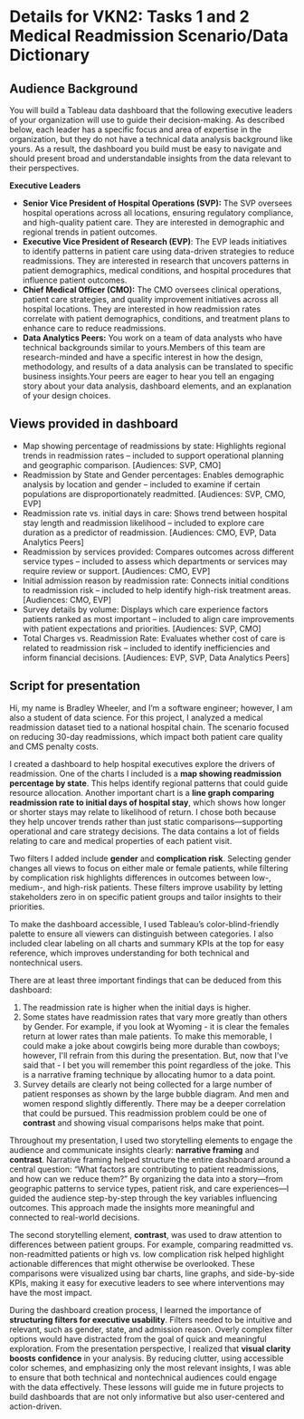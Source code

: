 # Details for VKN2: Tasks 1 and 2 Medical Readmission Scenario/Data Dictionary

## Audience Background
You will build a Tableau data dashboard that the following executive leaders of your
organization will use to guide their decision-making. As described below, each leader has a
specific focus and area of expertise in the organization, but they do not have a technical
data analysis background like yours. As a result, the dashboard you build must be easy to
navigate and should present broad and understandable insights from the data relevant to
their perspectives.

**Executive Leaders**
* **Senior Vice President of Hospital Operations (SVP):** The SVP oversees hospital operations across all locations, ensuring regulatory
compliance, and high-quality patient care. They are interested in demographic and regional trends in patient outcomes.
* **Executive Vice President of Research (EVP)**: The EVP leads initiatives to identify patterns in patient care using data-driven strategies to reduce readmissions. They are interested in research that uncovers patterns in patient demographics, medical conditions, and hospital procedures that influence patient outcomes.
* **Chief Medical Officer (CMO):** The CMO oversees clinical operations, patient care strategies, and quality improvement initiatives across all hospital locations. They are interested in how readmission rates correlate with patient demographics, conditions, and treatment plans to enhance care to reduce readmissions.
* **Data Analytics Peers:** You work on a team of data analysts who have technical backgrounds similar to yours.Members of this team are research-minded and have a specific interest in how the design,
methodology, and results of a data analysis can be translated to specific business insights.Your peers are eager to hear you tell an engaging story about your data analysis, dashboard elements, and an explanation of your design choices.

## Views provided in dashboard

* Map showing percentage of readmissions by state: Highlights regional trends in readmission rates – included to support operational planning and geographic comparison.
[Audiences: SVP, CMO]
* Readmission by State and Gender percentages: Enables demographic analysis by location and gender – included to examine if certain populations are disproportionately readmitted.
[Audiences: SVP, CMO, EVP]
* Readmission rate vs. initial days in care: Shows trend between hospital stay length and readmission likelihood – included to explore care duration as a predictor of readmission.
[Audiences: CMO, EVP, Data Analytics Peers]
* Readmission by services provided: Compares outcomes across different service types – included to assess which departments or services may require review or support.
[Audiences: CMO, EVP]
* Initial admission reason by readmission rate: Connects initial conditions to readmission risk – included to help identify high-risk treatment areas.
[Audiences: CMO, EVP]
* Survey details by volume: Displays which care experience factors patients ranked as most important – included to align care improvements with patient expectations and priorities.
[Audiences: SVP, CMO]
* Total Charges vs. Readmission Rate: Evaluates whether cost of care is related to readmission risk – included to identify inefficiencies and inform financial decisions.
[Audiences: EVP, SVP, Data Analytics Peers]

## Script for presentation

Hi, my name is Bradley Wheeler, and I’m a software engineer; however, I am also a student of data science. For this project, I analyzed a medical readmission dataset tied to a national hospital chain. The scenario focused on reducing 30-day readmissions, which impact both patient care quality and CMS penalty costs.

I created a dashboard to help hospital executives explore the drivers of readmission. One of the charts I included is a **map showing readmission percentage by state**. This helps identify regional patterns that could guide resource allocation. Another important chart is a **line graph comparing readmission rate to initial days of hospital stay**, which shows how longer or shorter stays may relate to likelihood of return. I chose both because they help uncover trends rather than just static comparisons—supporting operational and care strategy decisions.  The data contains a lot of fields relating to care and medical properties of each patient visit.

Two filters I added include **gender** and **complication risk**. Selecting gender changes all views to focus on either male or female patients, while filtering by complication risk highlights differences in outcomes between low-, medium-, and high-risk patients. These filters improve usability by letting stakeholders zero in on specific patient groups and tailor insights to their priorities.

To make the dashboard accessible, I used Tableau’s color-blind-friendly palette to ensure all viewers can distinguish between categories. I also included clear labeling on all charts and summary KPIs at the top for easy reference, which improves understanding for both technical and nontechnical users.

There are at least three important findings that can be deduced from this dashboard: 
1. The readmission rate is higher when the initial days is higher.
2. Some states have readmission rates that vary more greatly than others by Gender.  For example, if you look at Wyoming - it is clear the females return at lower rates than male patients.  To make this memorable, I could make a joke about cowgirls being more durable than cowboys; however, I'll refrain from this during the presentation.  But, now that I've said that - I bet you will remember this point regardless of the joke.  This is a narrative framing technique by allocating humor to a data point.
3. Survey details are clearly not being collected for a large number of patient responses as shown by the large bubble diagram. And men and women respond slightly differently.  There may be a deeper correlation that could be pursued. This readmission problem could be one of **contrast** and showing visual comparisons helps make that point.

Throughout my presentation, I used two storytelling elements to engage the audience and communicate insights clearly: **narrative framing** and **contrast**. Narrative framing helped structure the entire dashboard around a central question: “What factors are contributing to patient readmissions, and how can we reduce them?” By organizing the data into a story—from geographic patterns to service types, patient risk, and care experiences—I guided the audience step-by-step through the key variables influencing outcomes. This approach made the insights more meaningful and connected to real-world decisions.

The second storytelling element, **contrast**, was used to draw attention to differences between patient groups. For example, comparing readmitted vs. non-readmitted patients or high vs. low complication risk helped highlight actionable differences that might otherwise be overlooked. These comparisons were visualized using bar charts, line graphs, and side-by-side KPIs, making it easy for executive leaders to see where interventions may have the most impact.

During the dashboard creation process, I learned the importance of **structuring filters for executive usability**. Filters needed to be intuitive and relevant, such as gender, state, and admission reason. Overly complex filter options would have distracted from the goal of quick and meaningful exploration. From the presentation perspective, I realized that **visual clarity boosts confidence** in your analysis. By reducing clutter, using accessible color schemes, and emphasizing only the most relevant insights, I was able to ensure that both technical and nontechnical audiences could engage with the data effectively. These lessons will guide me in future projects to build dashboards that are not only informative but also user-centered and action-driven.